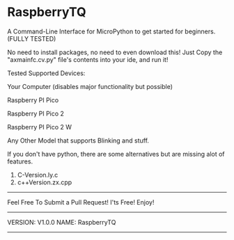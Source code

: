 # RaspberryTQ
A Command-Line Interface for MicroPython to get started for beginners. (FULLY TESTED)

No need to install packages, no need to even download this!
Just Copy the "axmainfc.cv.py" file's contents into your ide,
and run it!

Tested Supported Devices:

Your Computer (disables major functionality but possible)


Raspberry PI Pico

Raspberry PI Pico 2

Raspberry PI Pico 2 W

Any Other Model that supports Blinking and stuff.


If you don't have python, there are some alternatives but are missing alot of features.

1. C-Version.ly.c
2. c++Version.zx.cpp


--------------------------------------------------------------------------

Feel Free To Submit a Pull Request!
I'ts Free!
Enjoy!

----------------------------------------------------------------------------

VERSION: V1.0.0
NAME: RaspberryTQ

------------------------------------------------------------------------------------------

